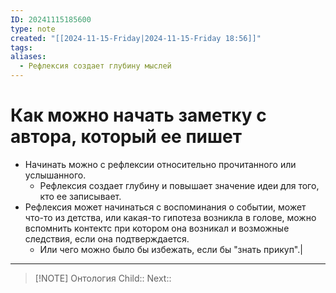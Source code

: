 ```yaml
---
ID: 20241115185600
type: note
created: "[[2024-11-15-Friday|2024-11-15-Friday 18:56]]"
tags: 
aliases:
  - Рефлексия создает глубину мыслей
---
```

#  Как можно начать заметку с автора, который ее пишет
- Начинать можно с рефлексии относительно прочитанного или услышанного.
	- ﻿﻿Рефлексия создает глубину и повышает значение идеи для того, кто ее записывает.
- ﻿﻿Рефлексия может начинаться с воспоминания о событии, может что-то из детства, или какая-то гипотеза возникла в голове, можно вспомнить контектс при котором она возникал и возможные следствия, если она подтверждается.
	- ﻿﻿Или чего можно было бы избежать, если бы "знать прикуп".|

---


> [!NOTE] Онтология
> Child:: 
> Next:: 
